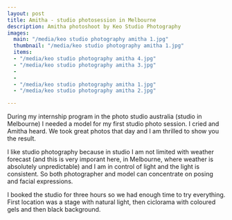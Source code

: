 ```yaml
---
layout: post
title: Amitha - studio photosession in Melbourne
description: Amitha photoshoot by Keo Studio Photography
images:
  main: "/media/keo studio photography amitha 1.jpg"
  thumbnail: "/media/keo studio photography amitha 1.jpg"
  items:
  - "/media/keo studio photography amitha 4.jpg"
  - "/media/keo studio photography amitha 3.jpg"
  - 
  - 
  - "/media/keo studio photography amitha 1.jpg"
  - "/media/keo studio photography amitha 2.jpg"

---
```

<p>During my internship program in the photo studio australia (studio in Melbourne) I needed a model for my first studio photo session. I cried and Amitha heard. We took great photos that day and I am thrilled to show you the result. </p>

<p>I like studio photography because in studio I am not limited with weather forecast (and this is very imporant here, in Melbourne, where weather is absolutely unpredictable) and I am in control of light and the light is consistent. So both photographer and model can concentrate on posing and facial expressions. </p>

<p>I booked the studio for three hours so we had enough time to try everything. First location was a stage with natural light, then ciclorama with coloured gels and then black background.</p>